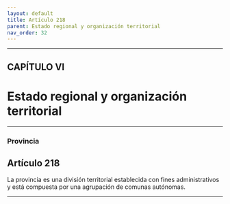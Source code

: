 ```yaml
---
layout: default
title: Artículo 218
parent: Estado regional y organización territorial
nav_order: 32
---
```


---

## CAPÍTULO VI
# Estado regional y organización territorial

---

### Provincia

## Artículo 218

La provincia es una división territorial establecida con fines administrativos y está compuesta por una agrupación de comunas autónomas.

---